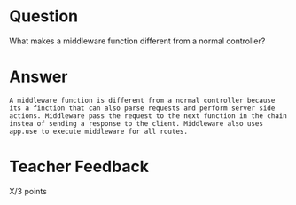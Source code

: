# Question

What makes a middleware function different from a normal controller?

# Answer
    A middleware function is different from a normal controller because its a finction that can also parse requests and perform server side actions. Middleware pass the request to the next function in the chain instea of sending a response to the client. Middleware also uses app.use to execute middleware for all routes.
# Teacher Feedback

X/3 points
